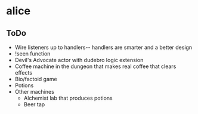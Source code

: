 alice
=====

ToDo
----

* Wire listeners up to handlers-- handlers are smarter and a better design
* !seen function
* Devil's Advocate actor with dudebro logic extension
* Coffee machine in the dungeon that makes real coffee that clears effects
* Bio/factoid game
* Potions
* Other machines
  * Alchemist lab that produces potions
  * Beer tap